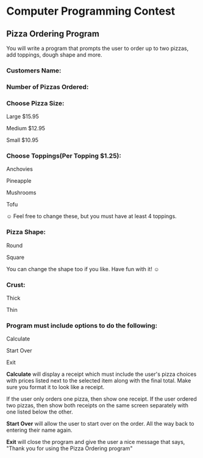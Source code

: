 # Computer Programming Contest
## Pizza Ordering Program
You will write a program that prompts the user to order up to two pizzas, add toppings, dough shape and more.

### Customers Name:

### Number of Pizzas Ordered:

### Choose Pizza Size:
Large $15.95

Medium $12.95

Small $10.95

### Choose Toppings(Per Topping $1.25):
Anchovies

Pineapple

Mushrooms

Tofu

☺ Feel free to change these, but you must have at least 4 toppings.
### Pizza Shape:
Round

Square

You can change the shape too if you like. Have fun with it! ☺
### Crust:
Thick

Thin
### Program must include options to do the following:
Calculate

Start Over

Exit

**Calculate** will display a receipt which must include the user's pizza choices with prices listed next to the selected item along with
the final total. Make sure you format it to look like a receipt.

If the user only orders one pizza, then show one receipt.
If the user ordered two pizzas, then show both receipts on the same screen separately with one listed below the other.

**Start Over** will allow the user to start over on the order. All the way back to entering their name again.

**Exit** will close the program and give the user a nice message that says, "Thank you for using the Pizza Ordering program"
